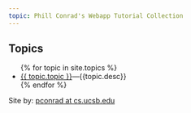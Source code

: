 ```yaml
---
topic: Phill Conrad's Webapp Tutorial Collection
---
```


## Topics
<ul>
{% for topic in site.topics %}
 <li><a href="{{topic.url}}">{{ topic.topic }}</a>&mdash;{{topic.desc}}</li>
{% endfor %}
</ul>


Site by: [pconrad at cs.ucsb.edu](http://www.cs.ucsb.edu/~pconrad)
